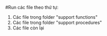 #Run các file theo thứ tự:
1. Các file trong folder "support functions" 
2. Các file trong folder "support procedures" 
3. Các file còn lại
